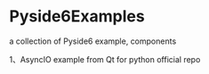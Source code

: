# Pyside6Examples
a collection of Pyside6 example, components

1、AsyncIO example from Qt for python official repo
